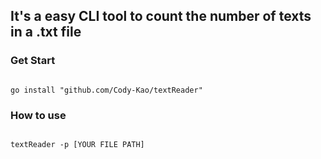## It's a easy CLI tool to count the number of texts in a .txt file  

### Get Start  
```

go install "github.com/Cody-Kao/textReader"

```

### How to use  
```

textReader -p [YOUR FILE PATH]

```
